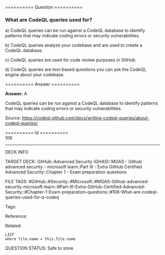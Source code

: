 ========== Question ==========  

### What are CodeQL queries used for?

a) CodeQL queries can be run against a CodeQL database to identify patterns that may indicate coding errors or security vulnerabilities.

b) CodeQL queries analyze your codebase and are used to create a CodeQL database.

c) CodeQL queries are used for code review purposes in GitHub.

d) CodeQL queries are text-based questions you can ask the CodeQL engine about your codebase.  

========== Answer ==========  

**Answer:** A

CodeQL queries can be run against a CodeQL database to identify patterns that may indicate coding errors or security vulnerabilities.

Source: https://codeql.github.com/docs/writing-codeql-queries/about-codeql-queries/

========== Id ==========  
106

---

DECK INFO

TARGET DECK: GitHub::Advanced Security (GHAS)::MGAS - Github advanced security - microsoft learn::Part III - Extra GitHub Certified Advanced Security::Chapter 1 - Exam preparation questions

FILE TAGS: #GitHub::#Security::#Microsoft::#MGAS-Github-advanced-security-microsoft-learn::#Part-III-Extra-GitHub-Certified-Advanced-Security::#Chapter-1-Exam-preparation-questions::#106-What-are-codeql-queries-used-for-a-codeq

Tags:

Reference:

Related:

```dataview
LIST
where file.name = this.file.name
```

QUESTION STATUS: Safe to store
